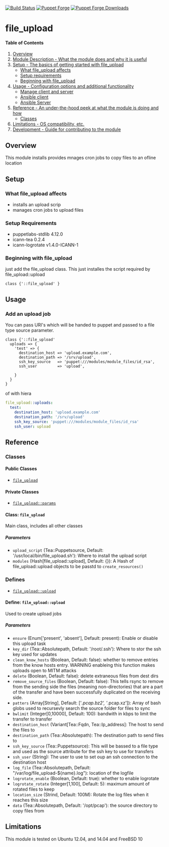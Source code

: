 [![Build Status](https://travis-ci.org/icann-dns/puppet-file_upload.svg?branch=master)](https://travis-ci.org/icann-dns/puppet-file_upload)
[![Puppet Forge](https://img.shields.io/puppetforge/v/icann/file_upload.svg?maxAge=2592000)](https://forge.puppet.com/icann/file_upload)
[![Puppet Forge Downloads](https://img.shields.io/puppetforge/dt/icann/file_upload.svg?maxAge=2592000)](https://forge.puppet.com/icann/file_upload)
# file_upload

#### Table of Contents

1. [Overview](#overview)
2. [Module Description - What the module does and why it is useful](#module-description)
3. [Setup - The basics of getting started with file_upload](#setup)
    * [What file_upload affects](#what-file_upload-affects)
    * [Setup requirements](#setup-requirements)
    * [Beginning with file_upload](#beginning-with-file_upload)
4. [Usage - Configuration options and additional functionality](#usage)
    * [Manage client and server](#manage-client-and-server)
    * [Ansible client](#file_upload-client)
    * [Ansible Server](#file_upload-server)
5. [Reference - An under-the-hood peek at what the module is doing and how](#reference)
    * [Classes](#classes)
5. [Limitations - OS compatibility, etc.](#limitations)
6. [Development - Guide for contributing to the module](#development)

## Overview

This module installs provides mnages cron jobs to copy files to an ofline location

## Setup

### What file_upload affects

* installs an upload scrip 
* manages cron jobs to upload files

### Setup Requirements

* puppetlabs-stdlib 4.12.0
* icann-tea 0.2.4
* icann-logrotate v1.4.0-ICANN-1

### Beginning with file_upload

just add the file_upload class.  This just installes the script required by file_upload::upload

```puppet
class {'::file_upload' }
```

## Usage

### Add an upload job

You can pass URI's which will be handed to puppet and passed to a file type source parameter.

```puppet
class {'::file_upload' 
  uploads => { 
    'test' => {
      destination_host => 'upload.example.com',
      destination_path => '/srv/upload',
      ssh_key_source   => 'puppet:///modules/module_files/id_rsa',
      ssh_user         => 'upload',

    }
  }
}
```

of with hiera

```yaml
file_upload::uploads:
  test:
    destination_host: 'upload.example.com'
    destination_path: '/srv/upload'
    ssh_key_source: 'puppet:///modules/module_files/id_rsa'
    ssh_user: upload
```

## Reference

### Classes

#### Public Classes

* [`file_upload`](#class-file_upload)

#### Private Classes

* [`file_upload::params`](#class-file_uploadparams)

#### Class: `file_upload`

Main class, includes all other classes

##### Parameters 

* `upload_script` (Tea::Puppetsource, Default: '/usr/local/bin/file_upload.sh'): Where to install the upload script
* `modules` (Hash[file_upload::upload], Default: {}): A Hash of file_upload::upload objects to be passtd to `create_resources()`

### Defines

* [`file_upload::upload`](#define-file_uploadupload)

#### Define: `file_upload::upload`

Used to create upload jobs

##### Parameters

* `ensure` (Enum['present', 'absent'], Default: present): Enable or disable this upload task
* `key_dir` (Tea::Absolutepath, Default: '/root/.ssh'): Where to stor the ssh key used for updates
* `clean_know_hosts` (Boolean, Default: false): whether to remove entries from the know hosts entry.  WARNING enableing this function makes uploads open to MITM attacks
* `delete` (Boolean, Default: false): delete extraneous files from dest dirs
* `remove_source_files` (Boolean, Default: false): This tells rsync to remove from the sending side the files (meaning non-directories) that are a part of the transfer and have been successfully duplicated on the receiving side.
* `patters` (Array[String], Default: ['*.pcap.bz2', '*.pcap.xz']): Array of bash globs used to recursevly search the source folder for files to sync
* `bwlimit` (Integer[0,10000], Default: 100): bandwith in kbps to limit the transfer to transfer
* `destination_host` (Variant[Tea::Fqdn, Tea::Ip_address]: The host to send the files to
* `destination_path` (Tea::Absolutepath): The destination path to send files to
* `ssh_key_source` (Tea::Puppetsource): This will be bassed to a file type and used as the source attribute for the ssh key to use for transfers
* `ssh_user` (String): The user to use to set oup an ssh connection to the destination host
* `log_file` (Tea::Absolutepath, Default: "/var/log/file_upload-${name}.log"): location of the logfile
* `logrotate_enable` (Boolean, Default: true): whether to enable logrotate
* `logrotate_rotate` (Integer[1,100], Default: 5): maximum amount of rotated files to keep
* `location_size` (Strind, Default: 100M): Rotate the log files when it reaches this size
* `data` (Tea::Absolutepath, Default: '/opt/pcap'): the source directory to copy files from

## Limitations

This module is tested on Ubuntu 12.04, and 14.04 and FreeBSD 10 
